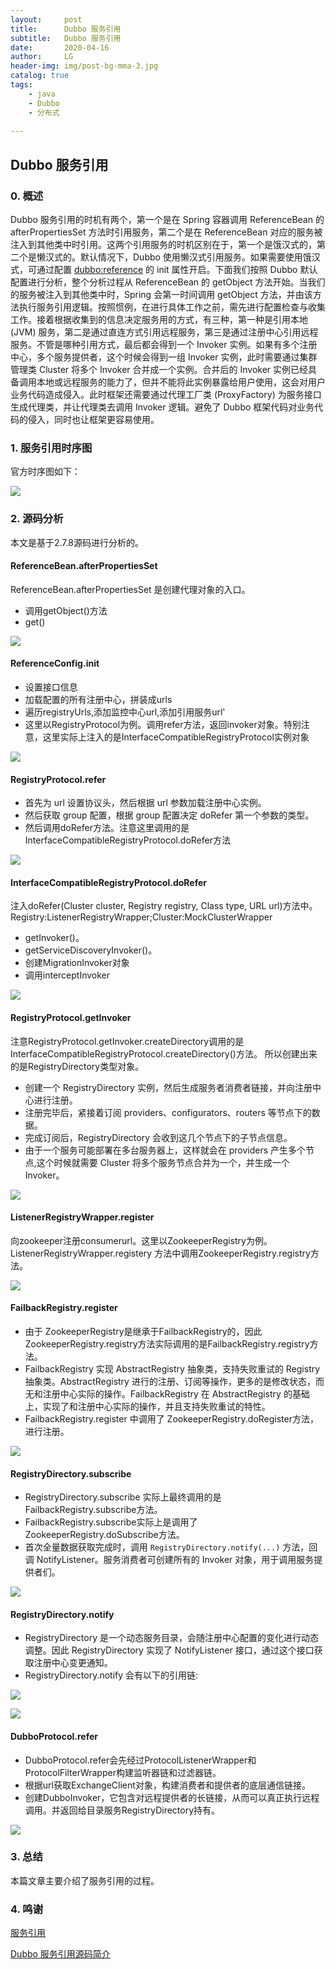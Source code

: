 ```yaml
---
layout:     post
title:      Dubbo 服务引用
subtitle:   Dubbo 服务引用
date:       2020-04-16
author:     LG
header-img: img/post-bg-mma-3.jpg
catalog: true
tags:
    - java
    - Dubbo
    - 分布式
    
---
```



## Dubbo 服务引用

### 0. 概述
Dubbo 服务引用的时机有两个，第一个是在 Spring 容器调用 ReferenceBean 的 afterPropertiesSet 方法时引用服务，第二个是在 ReferenceBean 对应的服务被注入到其他类中时引用。这两个引用服务的时机区别在于，第一个是饿汉式的，第二个是懒汉式的。默认情况下，Dubbo 使用懒汉式引用服务。如果需要使用饿汉式，可通过配置 <dubbo:reference> 的 init 属性开启。下面我们按照 Dubbo 默认配置进行分析，整个分析过程从 ReferenceBean 的 getObject 方法开始。当我们的服务被注入到其他类中时，Spring 会第一时间调用 getObject 方法，并由该方法执行服务引用逻辑。按照惯例，在进行具体工作之前，需先进行配置检查与收集工作。接着根据收集到的信息决定服务用的方式，有三种，第一种是引用本地 (JVM) 服务，第二是通过直连方式引用远程服务，第三是通过注册中心引用远程服务。不管是哪种引用方式，最后都会得到一个 Invoker 实例。如果有多个注册中心，多个服务提供者，这个时候会得到一组 Invoker 实例，此时需要通过集群管理类 Cluster 将多个 Invoker 合并成一个实例。合并后的 Invoker 实例已经具备调用本地或远程服务的能力了，但并不能将此实例暴露给用户使用，这会对用户业务代码造成侵入。此时框架还需要通过代理工厂类 (ProxyFactory) 为服务接口生成代理类，并让代理类去调用 Invoker 逻辑。避免了 Dubbo 框架代码对业务代码的侵入，同时也让框架更容易使用。



### 1. 服务引用时序图

官方时序图如下：

![](https://dubbo.apache.org/imgs/dev/dubbo-refer.jpg)


### 2. 源码分析

本文是基于2.7.8源码进行分析的。

#### ReferenceBean.afterPropertiesSet
ReferenceBean.afterPropertiesSet 是创建代理对象的入口。
* 调用getObject()方法
* get()

![](https://tva1.sinaimg.cn/large/008i3skNgy1gq2yxlookoj30zs0qkju9.jpg)

#### ReferenceConfig.init
* 设置接口信息
* 加载配置的所有注册中心，拼装成urls
* 遍历registryUrls,添加监控中心url,添加引用服务url'
* 这里以RegistryProtocol为例。调用refer方法，返回invoker对象。特别注意，这里实际上注入的是InterfaceCompatibleRegistryProtocol实例对象

![](https://tva1.sinaimg.cn/large/008i3skNgy1gq2yyinq3fj31hr0u0wnv.jpg)


#### RegistryProtocol.refer
* 首先为 url 设置协议头，然后根据 url 参数加载注册中心实例。
* 然后获取 group 配置，根据 group 配置决定 doRefer 第一个参数的类型。
* 然后调用doRefer方法。注意这里调用的是InterfaceCompatibleRegistryProtocol.doRefer方法

![](https://tva1.sinaimg.cn/large/008i3skNgy1gq2yz3kvo9j31k80u0woo.jpg)


#### InterfaceCompatibleRegistryProtocol.doRefer
注入doRefer(Cluster cluster, Registry registry, Class<T> type, URL url)方法中。Registry:ListenerRegistryWrapper;Cluster:MockClusterWrapper
* getInvoker()。
* getServiceDiscoveryInvoker()。
* 创建MigrationInvoker对象
* 调用interceptInvoker

![](https://tva1.sinaimg.cn/large/008i3skNgy1gq2yzjgq77j31th0u0aiy.jpg)



#### RegistryProtocol.getInvoker
注意RegistryProtocol.getInvoker.createDirectory调用的是InterfaceCompatibleRegistryProtocol.createDirectory()方法。
所以创建出来的是RegistryDirectory类型对象。
* 创建一个 RegistryDirectory 实例，然后生成服务者消费者链接，并向注册中心进行注册。
* 注册完毕后，紧接着订阅 providers、configurators、routers 等节点下的数据。
* 完成订阅后，RegistryDirectory 会收到这几个节点下的子节点信息。
* 由于一个服务可能部署在多台服务器上，这样就会在 providers 产生多个节点,这个时候就需要 Cluster 将多个服务节点合并为一个，并生成一个 Invoker。

![](https://tva1.sinaimg.cn/large/008i3skNgy1gq2z08zl1mj30zo0u0x4p.jpg)



#### ListenerRegistryWrapper.register
向zookeeper注册consumerurl。这里以ZookeeperRegistry为例。
ListenerRegistryWrapper.registery 方法中调用ZookeeperRegistry.registry方法。

![](https://tva1.sinaimg.cn/large/008i3skNgy1gq2z0k8i19j31060u0tpl.jpg)



#### FailbackRegistry.register
* 由于 ZookeeperRegistry是继承于FailbackRegistry的，因此ZookeeperRegistry.registry方法实际调用的是FailbackRegistry.registry方法。
* FailbackRegistry 实现 AbstractRegistry 抽象类，支持失败重试的 Registry 抽象类。AbstractRegistry 进行的注册、订阅等操作，更多的是修改状态，而无和注册中心实际的操作。FailbackRegistry 在 AbstractRegistry 的基础上，实现了和注册中心实际的操作，并且支持失败重试的特性。
* FailbackRegistry.register 中调用了 ZookeeperRegistry.doRegister方法，进行注册。

![](https://tva1.sinaimg.cn/large/008i3skNgy1gq2z0zk3ayj312c0u0qi2.jpg)


#### RegistryDirectory.subscribe
* RegistryDirectory.subscribe 实际上最终调用的是FailbackRegistry.subscribe方法。
* FailbackRegistry.subscribe实际上是调用了ZookeeperRegistry.doSubscribe方法。
* 首次全量数据获取完成时，调用 `RegistryDirectory.notify(...)` 方法，回调 NotifyListener。服务消费者可创建所有的 Invoker 对象，用于调用服务提供者们。

![](https://tva1.sinaimg.cn/large/008i3skNgy1gq2z1coh3cj31sq0j2wic.jpg)

#### RegistryDirectory.notify
* RegistryDirectory 是一个动态服务目录，会随注册中心配置的变化进行动态调整。因此 RegistryDirectory 实现了 NotifyListener 接口，通过这个接口获取注册中心变更通知。
* RegistryDirectory.notify 会有以下的引用链:

![](https://tva1.sinaimg.cn/large/008i3skNgy1gq2zanllvuj30ja0quabh.jpg)

![](https://tva1.sinaimg.cn/large/008i3skNgy1gq2z1xevmhj30we0u0nl6.jpg)

#### DubboProtocol.refer
*  DubboProtocol.refer会先经过ProtocolListenerWrapper和ProtocolFilterWrapper构建监听器链和过滤器链。
*  根据url获取ExchangeClient对象，构建消费者和提供者的底层通信链接。
*  创建DubboInvoker，它包含对远程提供者的长链接，从而可以真正执行远程调用。并返回给目录服务RegistryDirectory持有。

![](https://tva1.sinaimg.cn/large/008i3skNgy1gq2z1coh3cj31sq0j2wic.jpg)

### 3. 总结
本篇文章主要介绍了服务引用的过程。


### 4. 鸣谢

[服务引用](https://dubbo.apache.org/zh/docs/v2.7/dev/source/refer-service/)

[Dubbo 服务引用源码简介](https://mergades.blog.csdn.net/article/details/109519857)